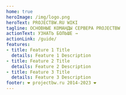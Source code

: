 ```yaml
---
home: true
heroImage: /img/logo.png
heroText: PROJECTBW.RU WIKI
tagline: ОСНОВНЫЕ КОМАНДЫ СЕРВЕРА PROJECTBW
actionText: УЗНАТЬ БОЛЬШЕ →
actionLink: /guide/
features:
- title: Feature 1 Title
  details: Feature 1 Description
- title: Feature 2 Title
  details: Feature 2 Description
- title: Feature 3 Title
  details: Feature 3 Description
footer: ❤️ projectbw.ru 2014-2023 ❤️
---
```

